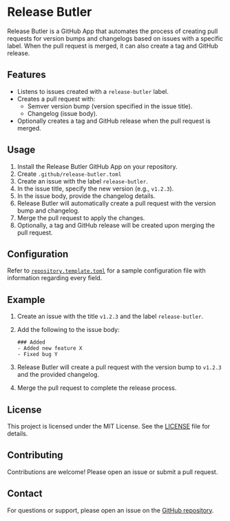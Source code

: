 # Release Butler

Release Butler is a GitHub App that automates the process of creating pull requests for version bumps and changelogs based on issues with a specific label. When the pull request is merged, it can also create a tag and GitHub release.

## Features

- Listens to issues created with a `release-butler` label.
- Creates a pull request with:
    - Semver version bump (version specified in the issue title).
    - Changelog (issue body).
- Optionally creates a tag and GitHub release when the pull request is merged.

## Usage

1. Install the Release Butler GitHub App on your repository.
2. Create `.github/release-butler.toml`
3. Create an issue with the label `release-butler`.
4. In the issue title, specify the new version (e.g., `v1.2.3`).
5. In the issue body, provide the changelog details.
6. Release Butler will automatically create a pull request with the version bump and changelog.
7. Merge the pull request to apply the changes.
8. Optionally, a tag and GitHub release will be created upon merging the pull request.

## Configuration

Refer to [`repository.template.toml`](./repository.template.toml) for a sample configuration file with information
regarding every field.

## Example

1. Create an issue with the title `v1.2.3` and the label `release-butler`.
2. Add the following to the issue body:

     ```
     ### Added
     - Added new feature X
     - Fixed bug Y
     ```

3. Release Butler will create a pull request with the version bump to `v1.2.3` and the provided changelog.
4. Merge the pull request to complete the release process.

## License

This project is licensed under the MIT License. See the [LICENSE](LICENSE) file for details.

## Contributing

Contributions are welcome! Please open an issue or submit a pull request.

## Contact

For questions or support, please open an issue on the [GitHub repository](https://github.com/rs-workspace/release-butler).
